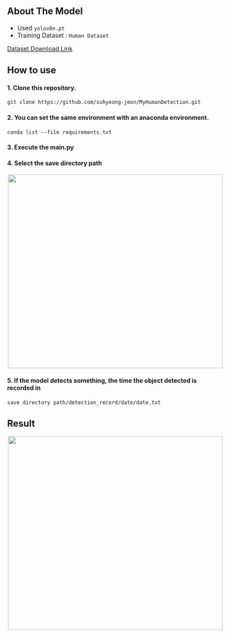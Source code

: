 ## About The Model

* Used `yolov8n.pt`
* Training Dataset : `Human Dataset`

[Dataset Download Link](https://www.kaggle.com/datasets/fareselmenshawii/human-dataset)

## How to use

#### 1. Clone this repository.
    git clone https://github.com/suhyeong-jeon/MyHumanDetection.git

#### 2. You can set the same environment with an anaconda environment.
    conda list --file requirements.txt

#### 3. Execute the main.py

#### 4. Select the save directory path
<p align="center"><img src="https://github.com/suhyeong-jeon/MyHumanDetection/assets/70623959/65312ce8-336c-4881-8ad1-75fb63738b15" width="500px" height="450px"></p>

#### 5. If the model detects something, the time the object detected is recorded in 
    save directory path/detection_record/date/date.txt

## Result

<p align="center"><img src="https://github.com/suhyeong-jeon/MyHumanDetection/assets/70623959/3df6bcd3-e31b-4f16-a659-81828fd2b5d3" width="500px" height="450px"></p>
